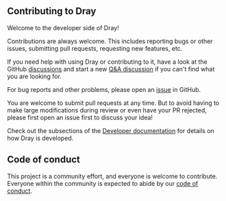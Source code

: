 ## Contributing to Dray

Welcome to the developer side of Dray!

Contributions are always welcome.
This includes reporting bugs or other issues, submitting pull requests, requesting new features, etc.

If you need help with using Dray or contributing to it, have a look at the GitHub [discussions](https://github.com/pydray/dray/discussions) and start a new [Q&A discussion](https://github.com/pydray/dray/discussions/categories/q-a) if you can't find what you are looking for.

For bug reports and other problems, please open an [issue](https://github.com/pydray/dray/issues/new) in GitHub.

You are welcome to submit pull requests at any time.
But to avoid having to make large modifications during review or even have your PR rejected, please first open an issue first to discuss your idea!

Check out the subsections of the [Developer documentation](https://pydray.github.io/dray/developer/index.html) for details on how Dray is developed.

## Code of conduct

This project is a community effort, and everyone is welcome to contribute.
Everyone within the community is expected to abide by our [code of conduct](https://github.com/pydray/dray/blob/main/CODE_OF_CONDUCT.md).
